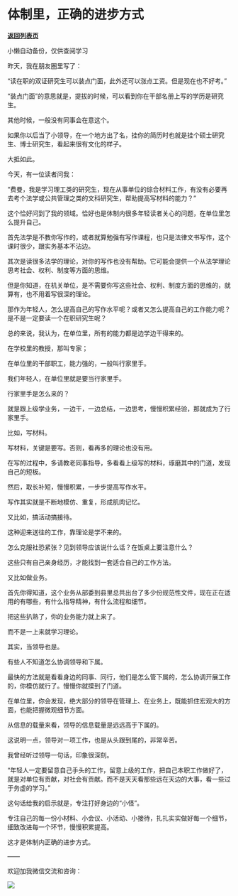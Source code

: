 # 体制里，正确的进步方式

[**返回列表页**](/gzh/费曼的小茶馆)

小懒自动备份，仅供查阅学习

昨天，我在朋友圈里写了：  

  

“读在职的双证研究生可以装点门面，此外还可以涨点工资。但是现在也不好考。”

  

“装点门面”的意思就是，提拔的时候，可以看到你在干部名册上写的学历是研究生。

  

其他时候，一般没有同事会在意这个。

  

如果你以后当了小领导，在一个地方出了名，挂你的简历时也就是挂个硕士研究生、博士研究生，看起来很有文化的样子。  

  

大抵如此。

  

今天，有一位读者问我：

  

“费曼，我是学习理工类的研究生，现在从事单位的综合材料工作，有没有必要再去考个法学或公共管理之类的文科研究生，帮助提高写材料的能力？”

  

这个恰好问到了我的领域。恰好也是体制内很多年轻读者关心的问题，在单位里怎么提升自己。

  

首先法学是不教你写作的，或者就算勉强有写作课程，也只是法律文书写作，这个课时很少，跟实务基本不沾边。  

  

其次是读很多法学的理论，对你的写作也没有帮助。它可能会提供一个从法学理论思考社会、权利、制度等方面的思维。

  

但是你知道，在机关单位，是不需要你写这些社会、权利、制度方面的思维的，就算有，也不用着写很深的理论。

  

那作为年轻人，怎么提高自己的写作水平呢？或者又怎么提高自己的工作能力呢？是不是一定要读一个在职研究生呢？  

  

总的来说，我认为，在单位里，所有的能力都是边学边干得来的。  

  

在学校里的教授，那叫专家；  

  

在单位里的干部职工，能力强的，一般叫行家里手。

  

我们年轻人，在单位里就是要当行家里手。  

  

行家里手是怎么来的？  

  

就是跟上级学业务，一边干，一边总结，一边思考，慢慢积累经验，那就成为了行家里手。  

  

比如，写材料。  

  

写材料，关键是要写。否则，看再多的理论也没有用。

  

在写的过程中，多请教老同事指导，多看看上级写的材料，琢磨其中的门道，发现自己的短板。

  

然后，取长补短，慢慢积累，一步步提高写作水平。  

  

写作其实就是不断地模仿、重复，形成肌肉记忆。  

  

又比如，搞活动搞接待。

  

这种迎来送往的工作，靠理论是学不来的。

  

怎么克服社恐紧张？见到领导应该说什么话？在饭桌上要注意什么？  

  

这些只有自己亲身经历，才能找到一套适合自己的工作方法。  

  

又比如做业务。

  

首先你得知道，这个业务从部委到县里总共出台了多少份规范性文件，现在正在适用的有哪些，有什么指导精神，有什么流程和细节。

  

把这些扒熟了，你的业务能力就上来了。  

  

而不是一上来就学习理论。  

  

其实，当领导也是。  

  

有些人不知道怎么协调领导和下属。

  

最快的方法就是看看身边的同事、同行，他们是怎么管下属的，怎么协调开展工作的，你模仿就行了。慢慢你就摸到了门道。

  

在单位里，你会发现，绝大部分的领导在管理上、在业务上，既能抓住宏观大的方面，也能把握微观细节方面。  

  

从信息的载量来看，领导的信息载量是远远高于下属的。

  

这说明一点，领导对一项工作，也是从头跟到尾的，非常辛苦。

  

我曾经听过领导一句话，印象很深刻。

  

“年轻人一定要留意自己手头的工作，留意上级的工作，把自己本职工作做好了，就是对单位有贡献，对社会有贡献。而不是天天看那些远在天边的大事，看一些过于务虚的学习。”

  

这句话给我的启示就是，专注打好身边的“小怪”。  

  

专注自己的每一份小材料、小会议、小活动、小接待，扎扎实实做好每一个细节，细致改进每一个环节，慢慢积累提高。

  

这才是体制内正确的进步方式。  

  

——

  

欢迎加我微信交流和咨询：

  

![](https://mmbiz.qpic.cn/mmbiz_jpg/4ufdCXwkRArXJOgKic3pgrRsdiawr1ibm7mzPQvlZ8ceOlTw0g6TicS0NCIt6duqBrYAj2ElGykGf0WLqTeDmKEHJQ/640?wx_fmt=jpeg)

  

  

